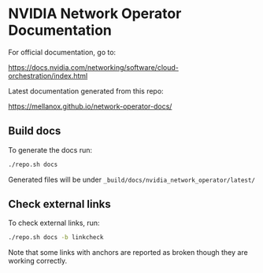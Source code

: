 # NVIDIA Network Operator Documentation

For official documentation, go to:

https://docs.nvidia.com/networking/software/cloud-orchestration/index.html


Latest documentation generated from this repo:

https://mellanox.github.io/network-operator-docs/

## Build docs

To generate the docs run:

```bash
./repo.sh docs
```

Generated files will be under `_build/docs/nvidia_network_operator/latest/`

## Check external links

To check external links, run:

```bash
./repo.sh docs -b linkcheck
```

Note that some links with anchors are reported as broken though they are working correctly.